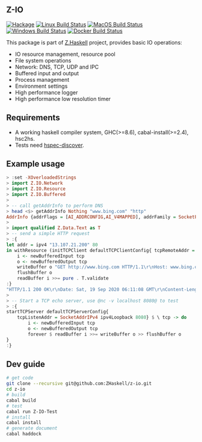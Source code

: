 ## Z-IO

[![Hackage](https://img.shields.io/hackage/v/Z-IO.svg?style=flat)](https://hackage.haskell.org/package/Z-IO)
[![Linux Build Status](https://github.com/ZHaskell/z-io/workflows/ubuntu-ci/badge.svg)](https://github.com/ZHaskell/z-io/actions)
[![MacOS Build Status](https://github.com/ZHaskell/z-io/workflows/osx-ci/badge.svg)](https://github.com/ZHaskell/z-io/actions)
[![Windows Build Status](https://github.com/ZHaskell/z-io/workflows/win-ci/badge.svg)](https://github.com/ZHaskell/z-io/actions)
[![Docker Build Status](https://github.com/ZHaskell/z-io/workflows/docker-ci/badge.svg)](https://github.com/ZHaskell/z-io/actions)

This package is part of [Z.Haskell](https://z.haskell.world) project, provides basic IO operations:

* IO resource management, resource pool
* File system operations
* Network: DNS, TCP, UDP and IPC
* Buffered input and output
* Process management
* Environment settings
* High performance logger
* High performance low resolution timer

## Requirements

* A working haskell compiler system, GHC(>=8.6), cabal-install(>=2.4), hsc2hs.
* Tests need  [hspec-discover](https://hackage.haskell.org/package/hspec-discover).

## Example usage

```haskell
> :set -XOverloadedStrings
> import Z.IO.Network
> import Z.IO.Resource
> import Z.IO.Buffered
>
> -- call getAddrInfo to perform DNS
> head <$> getAddrInfo Nothing "www.bing.com" "http"
AddrInfo {addrFlags = [AI_ADDRCONFIG,AI_V4MAPPED], addrFamily = SocketFamily 2, addrSocketType = SocketType 1, addrProtocol = ProtocolNumber 6, addrAddress = 204.79.197.200:80, addrCanonName = }
>
> import qualified Z.Data.Text as T
> -- send a simple HTTP request
> :{
let addr = ipv4 "13.107.21.200" 80
in withResource (initTCPClient defaultTCPClientConfig{ tcpRemoteAddr = addr}) $ \ tcp -> do
    i <- newBufferedInput tcp
    o <- newBufferedOutput tcp
    writeBuffer o "GET http://www.bing.com HTTP/1.1\r\nHost: www.bing.com\r\n\r\n"
    flushBuffer o
    readBuffer i >>= pure . T.validate
:}
"HTTP/1.1 200 OK\r\nDate: Sat, 19 Sep 2020 06:11:08 GMT\r\nContent-Length: 0\r\n\r\n"
>
> -- Start a TCP echo server, use @nc -v localhost 8080@ to test
> :{
startTCPServer defaultTCPServerConfig{
    tcpListenAddr = SocketAddrIPv4 ipv4Loopback 8080} $ \ tcp -> do
        i <- newBufferedInput tcp
        o <- newBufferedOutput tcp
        forever $ readBuffer i >>= writeBuffer o >> flushBuffer o
}
:}
```

## Dev guide

```bash
# get code
git clone --recursive git@github.com:ZHaskell/z-io.git
cd z-io
# build
cabal build
# test
cabal run Z-IO-Test
# install
cabal install
# generate document
cabal haddock
```
